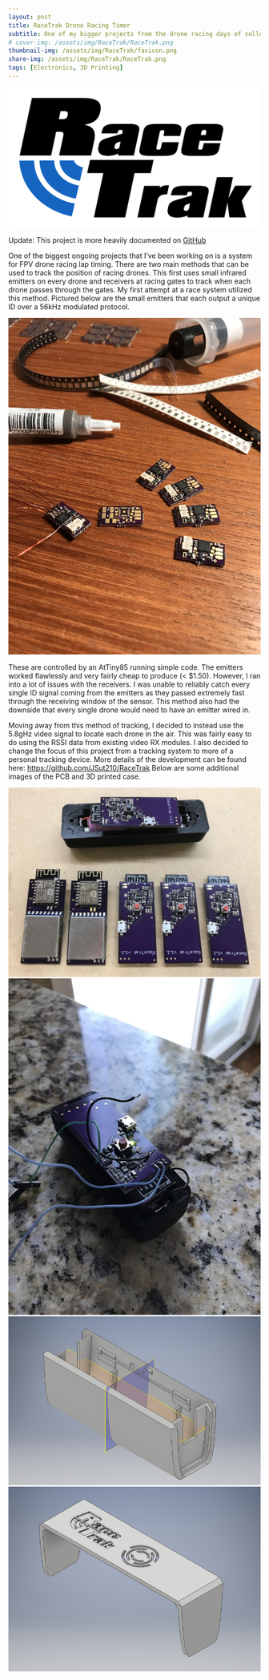```yaml
---
layout: post
title: RaceTrak Drone Racing Timer
subtitle: One of my bigger projects from the drone racing days of college
# cover-img: /assets/img/RaceTrak/RaceTrak.png
thumbnail-img: /assets/img/RaceTrak/favicon.png
share-img: /assets/img/RaceTrak/RaceTrak.png
tags: [Electronics, 3D Printing]
---
```


<img src="/assets/img/RaceTrak/RaceTrak.png" class="rounded mx-auto d-block my-2">

Update: This project is more heavily documented on <a href="https://github.com/DookieSheets/RaceTrak">GitHub</a>

One of the biggest ongoing projects that I’ve been working on is a system for FPV drone racing lap timing. There are two main methods that can be used to track the position of racing drones. This first uses small infrared emitters on every drone and receivers at racing gates to track when each drone passes through the gates. My first attempt at a race system utilized this method. Pictured below are the small emitters that each output a unique ID over a 56kHz modulated protocol.

<img src="/assets/img/RaceTrak/first_racetrack_transponders__1024.jpg" class="rounded mx-auto d-block my-2">

These are controlled by an AtTiny85 running simple code. The emitters worked flawlessly and very fairly cheap to produce (< $1.50). However, I ran into a lot of issues with the receivers. I was unable to reliably catch every single ID signal coming from the emitters as they passed extremely fast through the receiving window of the sensor. This method also had the downside that every single drone would need to have an emitter wired in.

Moving away from this method of tracking, I decided to instead use the 5.8gHz video signal to locate each drone in the air. This was fairly easy to do using the RSSI data from existing video RX modules. I also decided to change the focus of this project from a tracking system to more of a personal tracking device. More details of the development can be found here: https://github.com/JSut210/RaceTrak Below are some additional images of the PCB and 3D printed case.

<img src="/assets/img/RaceTrak/IMG_0407-1024x768.jpg" class="rounded mx-auto d-block my-2">
<img src="/assets/img/RaceTrak/image_uploaded_from_ios-768x1024.jpg" class="rounded mx-auto d-block my-2">
<img src="/assets/img/RaceTrak/Screen-Shot-2018-05-14-at-9.13.47-PM.png" class="rounded mx-auto d-block my-2">
<img src="/assets/img/RaceTrak/Screen-Shot-2018-05-14-at-9.14.01-PM.png" class="rounded mx-auto d-block my-2">